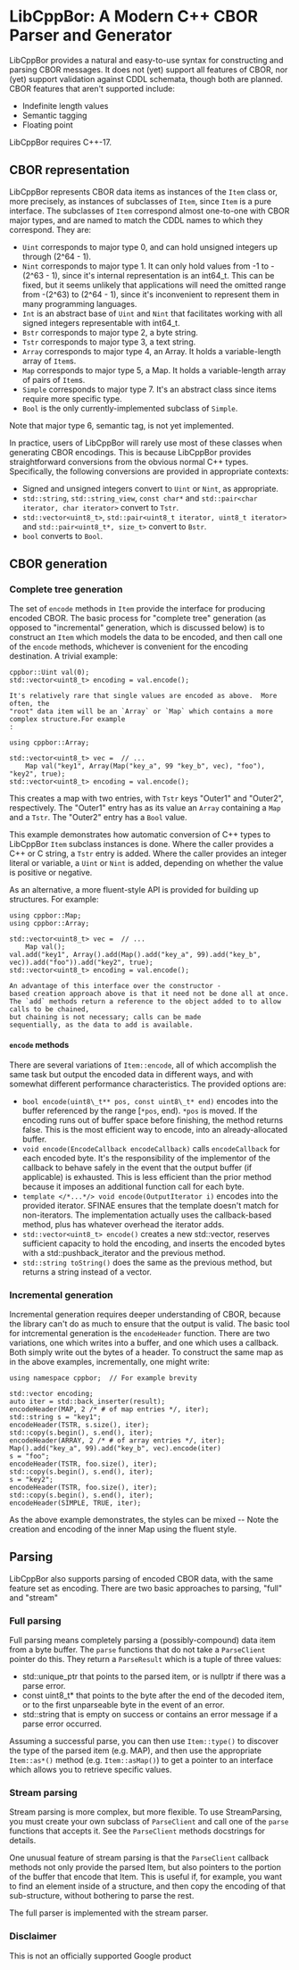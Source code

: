 LibCppBor: A Modern C++ CBOR Parser and Generator
==============================================

LibCppBor provides a natural and easy-to-use syntax for constructing and
parsing CBOR messages.  It does not (yet) support all features of
CBOR, nor (yet) support validation against CDDL schemata, though both
are planned.  CBOR features that aren't supported include:

* Indefinite length values
* Semantic tagging
* Floating point

LibCppBor requires C++-17.

## CBOR representation

LibCppBor represents CBOR data items as instances of the `Item` class or,
more precisely, as instances of subclasses of `Item`, since `Item` is a
pure interface.  The subclasses of `Item` correspond almost one-to-one
with CBOR major types, and are named to match the CDDL names to which
they correspond.  They are:

* `Uint` corresponds to major type 0, and can hold unsigned integers
  up through (2^64 - 1).
* `Nint` corresponds to major type 1.  It can only hold values from -1
  to -(2^63 - 1), since it's internal representation is an int64_t.
  This can be fixed, but it seems unlikely that applications will need
  the omitted range from -(2^63) to (2^64 - 1), since it's
  inconvenient to represent them in many programming languages.
* `Int` is an abstract base of `Uint` and `Nint` that facilitates
  working with all signed integers representable with int64_t.
* `Bstr` corresponds to major type 2, a byte string.
* `Tstr` corresponds to major type 3, a text string.
* `Array` corresponds to major type 4, an Array.  It holds a
  variable-length array of `Item`s.
* `Map` corresponds to major type 5, a Map.  It holds a
  variable-length array of pairs of `Item`s.
* `Simple` corresponds to major type 7.  It's an abstract class since
  items require more specific type.
* `Bool` is the only currently-implemented subclass of `Simple`.

Note that major type 6, semantic tag, is not yet implemented.

In practice, users of LibCppBor will rarely use most of these classes
when generating CBOR encodings.  This is because LibCppBor provides
straightforward conversions from the obvious normal C++ types.
Specifically, the following conversions are provided in appropriate
contexts:

* Signed and unsigned integers convert to `Uint` or `Nint`, as
  appropriate.
* `std::string`, `std::string_view`, `const char*` and
  `std::pair<char iterator, char iterator>` convert to `Tstr`.
* `std::vector<uint8_t>`, `std::pair<uint8_t iterator, uint8_t
  iterator>` and `std::pair<uint8_t*, size_t>` convert to `Bstr`.
* `bool` converts to `Bool`.

## CBOR generation

### Complete tree generation

The set of `encode` methods in `Item` provide the interface for
producing encoded CBOR.  The basic process for "complete tree"
generation (as opposed to "incremental" generation, which is discussed
below) is to construct an `Item` which models the data to be encoded,
and then call one of the `encode` methods, whichever is convenient for
the encoding destination.  A trivial example:

```
cppbor::Uint val(0);
std::vector<uint8_t> encoding = val.encode();
```

    It's relatively rare that single values are encoded as above.  More often, the
    "root" data item will be an `Array` or `Map` which contains a more complex structure.For example
    :

``` using cppbor::Map;
using cppbor::Array;

std::vector<uint8_t> vec =  // ...
    Map val("key1", Array(Map("key_a", 99 "key_b", vec), "foo"), "key2", true);
std::vector<uint8_t> encoding = val.encode();
```

This creates a map with two entries, with `Tstr` keys "Outer1" and
"Outer2", respectively.  The "Outer1" entry has as its value an
`Array` containing a `Map` and a `Tstr`.  The "Outer2" entry has a
`Bool` value.

This example demonstrates how automatic conversion of C++ types to
LibCppBor `Item` subclass instances is done.  Where the caller provides a
C++ or C string, a `Tstr` entry is added.  Where the caller provides
an integer literal or variable, a `Uint` or `Nint` is added, depending
on whether the value is positive or negative.

As an alternative, a more fluent-style API is provided for building up
structures.  For example:

```
using cppbor::Map;
using cppbor::Array;

std::vector<uint8_t> vec =  // ...
    Map val();
val.add("key1", Array().add(Map().add("key_a", 99).add("key_b", vec)).add("foo")).add("key2", true);
std::vector<uint8_t> encoding = val.encode();
```

    An advantage of this interface over the constructor -
    based creation approach above is that it need not be done all at once.
    The `add` methods return a reference to the object added to to allow calls to be chained,
    but chaining is not necessary; calls can be made
    sequentially, as the data to add is available.

#### `encode` methods

There are several variations of `Item::encode`, all of which
accomplish the same task but output the encoded data in different
ways, and with somewhat different performance characteristics.  The
provided options are:

* `bool encode(uint8\_t** pos, const uint8\_t* end)` encodes into the
  buffer referenced by the range [`*pos`, end).  `*pos` is moved.  If
  the encoding runs out of buffer space before finishing, the method
  returns false.  This is the most efficient way to encode, into an
  already-allocated buffer.
* `void encode(EncodeCallback encodeCallback)` calls `encodeCallback`
  for each encoded byte.  It's the responsibility of the implementor
  of the callback to behave safely in the event that the output buffer
  (if applicable) is exhausted.  This is less efficient than the prior
  method because it imposes an additional function call for each byte.
* `template </*...*/> void encode(OutputIterator i)`
  encodes into the provided iterator.  SFINAE ensures that the
  template doesn't match for non-iterators.  The implementation
  actually uses the callback-based method, plus has whatever overhead
  the iterator adds.
* `std::vector<uint8_t> encode()` creates a new std::vector, reserves
  sufficient capacity to hold the encoding, and inserts the encoded
  bytes with a std::pushback_iterator and the previous method.
* `std::string toString()` does the same as the previous method, but
  returns a string instead of a vector.

### Incremental generation

Incremental generation requires deeper understanding of CBOR, because
the library can't do as much to ensure that the output is valid.  The
basic tool for intcremental generation is the `encodeHeader`
function.  There are two variations, one which writes into a buffer,
and one which uses a callback.  Both simply write out the bytes of a
header.  To construct the same map as in the above examples,
incrementally, one might write:

```
using namespace cppbor;  // For example brevity

std::vector encoding;
auto iter = std::back_inserter(result);
encodeHeader(MAP, 2 /* # of map entries */, iter);
std::string s = "key1";
encodeHeader(TSTR, s.size(), iter);
std::copy(s.begin(), s.end(), iter);
encodeHeader(ARRAY, 2 /* # of array entries */, iter);
Map().add("key_a", 99).add("key_b", vec).encode(iter)
s = "foo";
encodeHeader(TSTR, foo.size(), iter);
std::copy(s.begin(), s.end(), iter);
s = "key2";
encodeHeader(TSTR, foo.size(), iter);
std::copy(s.begin(), s.end(), iter);
encodeHeader(SIMPLE, TRUE, iter);
```

As the above example demonstrates, the styles can be mixed -- Note the
creation and encoding of the inner Map using the fluent style.

## Parsing

LibCppBor also supports parsing of encoded CBOR data, with the same
feature set as encoding.  There are two basic approaches to parsing,
"full" and "stream"

### Full parsing

Full parsing means completely parsing a (possibly-compound) data
item from a byte buffer.  The `parse` functions that do not take a
`ParseClient` pointer do this.  They return a `ParseResult` which is a
tuple of three values:

* std::unique_ptr<Item> that points to the parsed item, or is nullptr
  if there was a parse error.
* const uint8_t* that points to the byte after the end of the decoded
  item, or to the first unparseable byte in the event of an error.
* std::string that is empty on success or contains an error message if
  a parse error occurred.

Assuming a successful parse, you can then use `Item::type()` to
discover the type of the parsed item (e.g. MAP), and then use the
appropriate `Item::as*()` method (e.g. `Item::asMap()`) to get a
pointer to an interface which allows you to retrieve specific values.

### Stream parsing

Stream parsing is more complex, but more flexible.  To use
StreamParsing, you must create your own subclass of `ParseClient` and
call one of the `parse` functions that accepts it.  See the
`ParseClient` methods docstrings for details.

One unusual feature of stream parsing is that the `ParseClient`
callback methods not only provide the parsed Item, but also pointers
to the portion of the buffer that encode that Item.  This is useful
if, for example, you want to find an element inside of a structure,
and then copy the encoding of that sub-structure, without bothering to
parse the rest.

The full parser is implemented with the stream parser.

### Disclaimer
This is not an officially supported Google product
